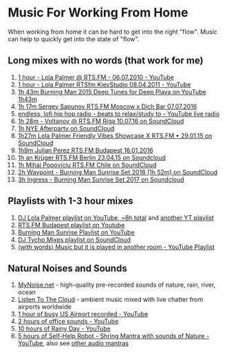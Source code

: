 # Music For Working From Home

When working from home it can be hard to get into the right "flow". Music can help to quickly get into the state of "flow".

## Long mixes with no words (that work for me)

1. [1 hour - Lola Palmer @ RTS.FM - 06.07.2010 - YouTube](https://youtu.be/HaUFAjLoZrA)
2. [1 hour - Lola Palmer RTSfm KievStudio 08.04.2011 - YouTube](https://www.youtube.com/watch?v=6SuZfeYaixg)
3. [1h 43m Burning Man 2015 Deep Tunes for Deep Playa on YouTube 1h43m](https://www.youtube.com/watch?v=A-jUKBd0zF4)
4. [1h 17m Sergey Sapunov RTS.FM Moscow x Dich Bar 07.07.2016](https://youtu.be/NWjQg0zDZes)
4. [endless, lofi hip hop radio - beats to relax/study to - YouTube live radio](https://www.youtube.com/watch?v=5qap5aO4i9A)
5. [1h 28m - Voltanov @ RTS.FM Riga 10.07.16 on SoundCloud](https://soundcloud.com/rtsfm/voltanov-rtsfm-riga-100716)
6. [1h NYE Afterparty on SoundCloud](https://soundcloud.com/daylomar/daylomar-nye-afterparty)
7. [1h27m Lola Palmer Friendly Vibes Showcase X RTS.FM • 29.01.15 on SoundCloud](https://soundcloud.com/rtsfm/lola-palmer-friendly-vibes-showcase-x-rtsfm-290115)
8. [1h9m Julian Perez RTS.FM Budapest 16.01.2016](https://soundcloud.com/rtsfm/julian-perez-rtsfm-budapest-16012016)
9. [1h an Krüger RTS.FM Berlin 23.04.15 on Soundcloud](https://soundcloud.com/rtsfm/jan-kruger-rtsfm-berlin-230415)
10. [1h Mihai Popoviciu RTS.FM Chile on SoundCloud](https://soundcloud.com/rtsfm/mihai-popoviciu-rtsfm-chile)
11. [2h Waypoint - Burning Man Sunrise Set 2018 (1h 52m) on SoundCloud](https://soundcloud.com/tycho/waypoint-burning-man-sunrise-set-2018)
12. [3h Ingress - Burning Man Sunrise Set 2017 on Soundcloud](https://soundcloud.com/tycho/ingress-burning-man-sunrise-set-2017)


## Playlists with 1-3 hour mixes

1. [DJ Lola Palmer playlist on YouTube, ~8h total](https://www.youtube.com/watch?v=HaUFAjLoZrA&list=PL5E2dbVhuPFRf2sRlAkdPp-rgEC_Dwsib) and [another YT playlist](https://www.youtube.com/watch?v=MWRdZ6xRae0&list=PLMB2_T2PDET5dqbRg3r8_fUf1PQecGdjY)
2. [RTS.FM Budapest playlist on Youtube](https://www.youtube.com/watch?v=YCgKcuF9DIs&list=PLaTW4N9FnHW9BZOxzRNAAg5Wx2W15gqdS)
3. [Burning Man Sunrise Playlist on YouTube](https://www.youtube.com/watch?v=fi0KOScfBys&list=PLfuDUKFJb9Uoe8-m3mDG4m0kasY_nkQa_)
4. [DJ Tycho Mixes playlist on SoundCloud](https://soundcloud.com/tycho/sets/tycho-dj-mixes)
4. [(with words) Music but it is played in another room - YouTube Playlist](https://www.youtube.com/watch?v=d7rUH0rCKBQ&list=PLfXZSOSB2Iu6YPcjtMyCJ0XlLV4wvPcj-)

## Natural Noises and Sounds

1. [MyNoise.net](https://mynoise.net) - high-quality pre-recorded sounds of nature, rain, river, ocean
2. [Listen To The Cloud](https://listentothe.cloud) - ambient music mixed with live chatter from airports worldwide
3. [1 hour of busy US Airport recorded - YouTube](https://www.youtube.com/watch?v=zQG5OdBnYfA)
4. [2 hours of office sounds - YouTube](https://www.youtube.com/watch?v=D7ZZp8XuUTE)
5. [10 hours of Rainy Day - YouTube](https://www.youtube.com/watch?v=x7SQaDTSrVg)
6. [5 hours of Self-Help Robot - Shring Mantra with sounds of Nature - YouTube](https://www.youtube.com/watch?v=e-eOCpjZWmA), also see [other audio mantras](https://www.youtube.com/watch?v=HUvYHlbEELc&list=PLuWpIcTMtY5MycjtUUc-EVW0xSN3IYN9K)

